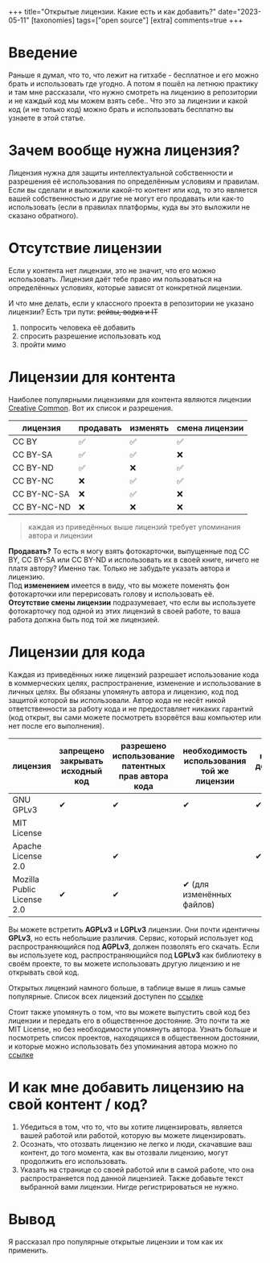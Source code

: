 +++
title="Открытые лицензии. Какие есть и как добавить?"
date="2023-05-11"
[taxonomies]
tags=["open source"]
[extra]
comments=true
+++


# Введение
Раньше я думал, что то, что лежит на гитхабе - бесплатное и его можно брать и использовать где угодно. А потом я пошёл на летнюю практику и там мне рассказали, что нужно смотреть на лицензию в репозитории и не каждый код мы можем взять себе.. Что это за лицензии и какой код (и не только код) можно брать и использовать бесплатно вы узнаете в этой статье.

# Зачем вообще нужна лицензия?
Лицензия нужна для защиты интеллектуальной собственности и разрешения её использования по определённым условиям и правилам.
Если вы сделали и выложили какой-то контент или код, то это является вашей собственностью и другие не могут его продавать или как-то использовать (если в правилах платформы, куда вы это выложили не сказано обратного).  

# Отсутствие лицензии
Если у контента нет лицензии, это не значит, что его можно использовать. Лицензия даёт тебе право им пользоваться на определённых условиях, которые зависят от конкретной лицензии.  

И что мне делать, если у классного проекта в репозитории не указано лицензии? Есть три пути: ~~рейвы, водка и IT~~  
1. попросить человека её добавить 
2. спросить разрешение использовать код
3. пройти мимо

# Лицензии для контента
Наиболее популярными лицензиями для контента являются лицензии [Creative Common](https://creativecommons.org/). Вот их список и разрешения.

| лицензия    | продавать | изменять | смена лицензии |
|-------------|-----------|----------|----------------|
| CC BY       | ✅        | ✅       | ✅             |
| CC BY-SA    | ✅        | ✅       | ❌             |
| CC BY-ND    | ✅        | ❌       | ✅             |
| CC BY-NC    | ❌        | ✅       | ✅             |
| CC BY-NC-SA | ❌        | ✅       | ❌             |
| CC BY-NC-ND | ❌        | ❌       | ❌             |
> каждая из приведённых выше лицензий требует упоминания автора и лицензии

**Продавать?** То есть я могу взять фотокарточки, выпущенные под CC BY, CC BY-SA или CC BY-ND и использовать их в своей книге, ничего не платя автору? Именно так. Только не забудьте указать автора и лицензию.  
Под **изменением** имеется в виду, что вы можете поменять фон фотокарточки или перерисовать голову и использовать её.  
**Отсутствие смены лицензии** подразумевает, что если вы используете фотокарточку под одной из этих лицензий в своей работе, то ваша работа должна быть под той же лицензией.  

# Лицензии для кода
Каждая из приведённых ниже лицензий разрешает использование кода в коммерческих целях, распространение, изменение и использование в личных целях. Вы обязаны упомянуть автора и лицензию, код под защитой которой вы использовали. Автор кода не несёт никой ответственности за работу кода и не предоставляет никаких гарантий (код открыт, вы сами можете посмотреть взорвётся ваш компьютер или нет после его выполнения).  

| лицензия                   | запрещено закрывать исходный код | разрешено использование патентных прав автора кода | необходимость использования той же лицензии | необходимость документировать изменения | запрещено использовать товарный знак |
|----------------------------|-----------------------------------|----------------------------------------------------|---------------------------------------------|-----------------------------------------|--------------------------------------|
| GNU GPLv3                  | ✔                                 | ✔                                                  | ✔                                           | ✔                                       |                                      |
| MIT License                |                                   |                                                    |                                             |                                         |                                      |
| Apache License 2.0         |                                   | ✔                                                  |                                             | ✔                                       | ✔                                    |
| Mozilla Public License 2.0 | ✔                                 | ✔                                                  | ✔  (для изменённых файлов)                  |                                         | ✔                                    |

Вы можете встретить **AGPLv3** и **LGPLv3** лицензии. Они почти идентичны **GPLv3**, но есть небольшие различия. Сервис, который использует код распространяющийся под **AGPLv3**, должен позволять его скачать. Если вы используете код, распространяющийся под **LGPLv3** как библиотеку в своём проекте, то вы можете использовать другую лицензию и не открывать свой код.  

Открытых лицензий намного больше, в таблице выше я лишь самые популярные. Список всех лицензий доступен по [ссылке](https://choosealicense.com/appendix)  

Стоит также упомянуть о том, что вы можете выпустить свой код без лицензии и передать его в общественное достояние. Это почти та же MIT License, но без необходимости упомянуть автора. Узнать больше и посмотреть список проектов, находящихся в общественном достоянии, и которые можно использовать без упоминания автора можно по [ссылке](https://unlicense.org/)  

# И как мне добавить лицензию на свой контент / код? 
1. Убедиться в том, что то, что вы хотите лицензировать, является вашей работой или работой, которую вы можете лицензировать.
2. Осознать, что отозвать лицензию не легко и люди, скачавшие ваш контент, до того момента, как вы отозвали лицензию, могут продолжить его использовать.
3. Указать на странице со своей работой или в самой работе, что она распространяется под данной лицензией. Также добавьте текст выбранной вами лицензии. Нигде регистрироваться не нужно.

# Вывод
Я рассказал про популярные открытые лицензии и том как их применить.
